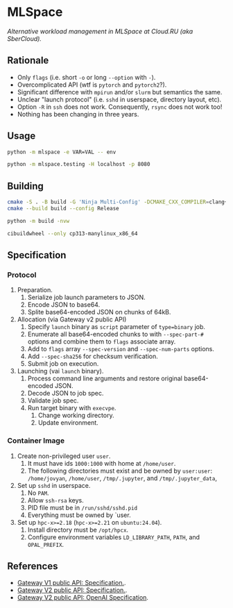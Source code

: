 # MLSpace

*Alternative workload management in MLSpace at Cloud.RU (aka SberCloud).*

## Rationale

- Only `flags` (i.e. short `-o` or long `--option` with `-`).
- Overcomplicated API (wtf is `pytorch` and `pytorch2`?).
- Significant difference with `mpirun` and/or `slurm` but semantics the same.
- Unclear "launch protocol" (i.e. `sshd` in userspace, directory layout, etc).
- Option `-R` in `ssh` does not work. Consequently, `rsync` does not work too!
- Nothing has been changing in three years.

## Usage

```bash
python -m mlspace -e VAR=VAL -- env
```

```bash
python -m mlspace.testing -H localhost -p 8080
```

## Building

```bash
cmake -S . -B build -G 'Ninja Multi-Config' -DCMAKE_CXX_COMPILER=clang++
cmake --build build --config Release
```

```bash
python -m build -nvw
```

```bash
cibuildwheel --only cp313-manylinux_x86_64
```

## Specification

### Protocol

1. Preparation.
    1. Serialize job launch parameters to JSON.
    2. Encode JSON to base64.
    3. Splite base64-encoded JSON on chunks of 64kB.
2. Allocation (via Gateway v2 public API)
    1. Specify `launch` binary as `script` parameter of `type=binary` job.
    2. Enumerate all base64-encoded chunks to with `--spec-part-#` options and
       combine them to `flags` associate array.
    3. Add to `flags` array `--spec-version` and `--spec-num-parts` options.
    4. Add `--spec-sha256` for checksum verification.
    5. Submit job on execution.
3. Launching (vai `launch` binary).
    1. Process command line arguments and restore original base64-encoded JSON.
    2. Decode JSON to job spec.
    3. Validate job spec.
    4. Run target binary with `execvpe`.
        1. Change working directory.
        2. Update environment.

### Container Image

1. Create non-privileged user `user`.
    1. It must have ids `1000:1000` with home at `/home/user`.
    2. The following directories must exist and be owned by `user:user`:
       `/home/jovyan`, `/home/user`, `/tmp/.jupyter`, and `/tmp/.jupyter_data`,
2. Set up `sshd` in userspace.
    1. No `PAM`.
    2. Allow `ssh-rsa` keys.
    3. PID file must be in `/run/sshd/sshd.pid`
    4. Everything must be owned by `user.
3. Set up `hpc-x>=2.18` (`hpc-x>=2.21` on `ubuntu:24.04`).
    1. Install directory must be `/opt/hpcx`.
    2. Configure environment variables `LD_LIBRARY_PATH`, `PATH`, and
       `OPAL_PREFIX`.

## References

+ [Gateway V1 public API: Specification.][1].
+ [Gateway V2 public API: Specification.][2].
+ [Gateway V2 public API: OpenAI Specification][3].

[1]: https://api.ai.cloud.ru/public/v1/redoc
[2]: https://api.ai.cloud.ru/public/v2/redoc
[3]: https://api.aicloud.sbercloud.ru/public/v2/openapi.json

